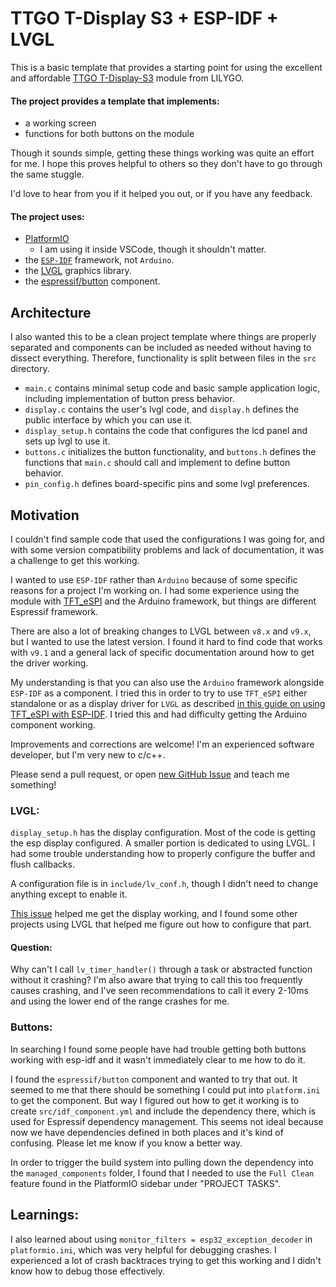 # TTGO T-Display S3 + ESP-IDF + LVGL

This is a basic template that provides a starting point for using the excellent and affordable
[TTGO T-Display-S3](https://www.lilygo.cc/products/t-display-s3?variant=42351558590645) module from LILYGO.

#### The project provides a template that implements:
- a working screen
- functions for both buttons on the module

Though it sounds simple, getting these things working was quite an effort for me.
I hope this proves helpful to others so they don't have to go through the same stuggle.

I'd love to hear from you if it helped you out, or if you have any feedback.

#### The project uses:

- [PlatformIO](https://platformio.org)
    - I am using it inside VSCode, though it shouldn't matter.
- the [`ESP-IDF`](https://docs.espressif.com/projects/esp-idf/en/stable/esp32/index.html) framework, not `Arduino`.
- the [LVGL](https://lvgl.io) graphics library.
- the [espressif/button](https://components.espressif.com/components/espressif/button) component.

## Architecture

I also wanted this to be a clean project template where things are properly separated and components can be included
as needed without having to dissect everything. Therefore, functionality is split between files in the `src` directory.

- `main.c` contains minimal setup code and basic sample application logic, including implementation of button press behavior.
- `display.c` contains the user's lvgl code, and `display.h` defines the public interface by which you can use it.
- `display_setup.h` contains the code that configures the lcd panel and sets up lvgl to use it.
- `buttons.c` initializes the button functionality, and `buttons.h` defines the functions that `main.c` should call and implement to define button behavior.
- `pin_config.h` defines board-specific pins and some lvgl preferences.

## Motivation

I couldn't find sample code that used the configurations I was going for, and with some version compatibility
problems and lack of documentation, it was a challenge to get this working.

I wanted to use `ESP-IDF` rather than `Arduino` because of some specific reasons for a project I'm working on.
I had some experience using the module with [TFT_eSPI](https://github.com/Bodmer/TFT_eSPI) and the Arduino framework,
but things are different Espressif framework.

There are also a lot of breaking changes to LVGL between `v8.x` and `v9.x`, but I wanted to use the latest version.
I found it hard to find code that works with `v9.1` and a general lack of specific documentation around how to get the driver working.

My understanding is that you can also use the `Arduino` framework alongside `ESP-IDF` as a component.
I tried this in order to try to use `TFT_eSPI` either standalone or as a display driver for `LVGL`
as described [in this guide on using TFT_eSPI with ESP-IDF](https://github.com/Bodmer/TFT_eSPI/blob/master/docs/ESP-IDF/Using%20ESP-IDF.txt).
I tried this and had difficulty getting the Arduino component working.

Improvements and corrections are welcome! I'm an experienced software developer, but I'm very new to c/c++.

Please send a pull request, or open [new GitHub Issue](../../issues/new) and teach me something!

### LVGL:

`display_setup.h` has the display configuration. Most of the code is getting the esp display configured.
A smaller portion is dedicated to using LVGL. I had some trouble understanding how to properly configure the buffer and flush callbacks.

A configuration file is in `include/lv_conf.h`, though I didn't need to change anything except to enable it.

[This issue](https://github.com/Xinyuan-LilyGO/T-Display-S3/issues/103) helped me get the display working, and I found some other
projects using LVGL that helped me figure out how to configure that part.

#### Question:

Why can't I call `lv_timer_handler()` through a task or abstracted function without it crashing?
I'm also aware that trying to call this too frequently causes crashing, and I've seen recommendations to call it
every 2-10ms and using the lower end of the range crashes for me.

### Buttons:

In searching I found some people have had trouble getting both buttons working with esp-idf and it wasn't immediately clear to me how to do it.

I found the `espressif/button` component and wanted to try that out.
It seemed to me that there should be something I could put into `platform.ini` to get the component. But way I figured out how
to get it working is to create `src/idf_component.yml` and include the dependency there, which is used for Espressif dependency management.
This seems not ideal because now we have dependencies defined in both places and it's kind of confusing.
Please let me know if you know a better way.

In order to trigger the build system into pulling down the dependency into the `managed_components` folder, I found that I needed to
use the `Full Clean` feature found in the PlatformIO sidebar under "PROJECT TASKS".

## Learnings:

I also learned about using `monitor_filters = esp32_exception_decoder` in `platformio.ini`, which was very helpful for debugging crashes.
I experienced a lot of crash backtraces trying to get this working and I didn't know how to debug those effectively.

